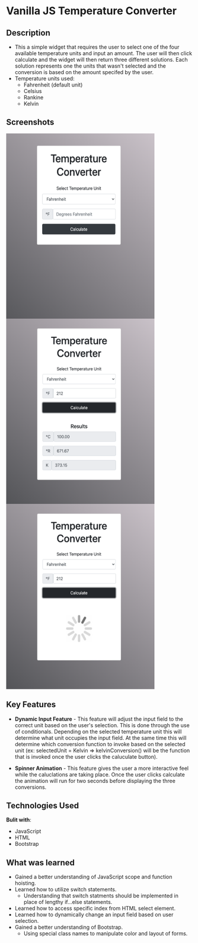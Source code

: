 # Vanilla JS Temperature Converter

## Description

- This a simple widget that requires the user to select one of the four available temperature units and input an amount. The user will then click calculate and the widget will then return three different solutions. Each solution represents one the units that wasn't selected and the conversion is based on the amount specifed by the user.
- Temperature units used:
  - Fahrenheit (default unit)
  - Celsius
  - Rankine
  - Kelvin

## Screenshots

<img src="/img/Screen-Shot-1.png" align="center" height="500" width="400">
<img src="/img/Screen-Shot-2.png" align="center" height="500" width="400">
<img src="/img/Screen-Shot-3.png" align="center" height="500" width="400">

## Key Features

- **Dynamic Input Feature** - This feature will adjust the input field to the correct unit based on the user's selection. This is done through the use of conditionals. Depending on the selected temperature unit this will determine what unit occupies the input field. At the same time this will determine which conversion function to invoke based on the selected unit (ex: selectedUnit = Kelvin => kelvinConversion() will be the function that is invoked once the user clicks the caluculate button).

- **Spinner Animation** - This feature gives the user a more interactive feel while the caluclations are taking place. Once the user clicks calculate the animation will run for two seconds before displaying the three conversions.

## Technologies Used

**Bulit with**:

- JavaScript
- HTML
- Bootstrap

## What was learned

- Gained a better understanding of JavaScript scope and function hoisting.
- Learned how to utilize switch statements.
  - Understanding that switch statments should be implemented in place of lengthy if...else statements.
- Learned how to access specific index from HTML select element.
- Learned how to dynamically change an input field based on user selection.
- Gained a better understanding of Bootstrap.
  - Using special class names to manipulate color and layout of forms.
